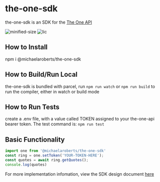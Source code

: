 # the-one-sdk
the-one-sdk is an SDK for the [The One API](https://the-one-api.dev/)

![minified-size](https://img.shields.io/bundlephobia/min/@michaelaroberts/the-one-sdk?style=flat)
![lic](https://img.shields.io/github/license/MichaelARoberts/michael-roberts-sdk)

## How to Install
npm i @michaelaroberts/the-one-sdk

## How to Build/Run Local
the-one-sdk is bundled with parcel, run ```npm run watch``` or ```npm run build``` to run the compiler, either in watch or build mode

## How to Run Tests
create a .env file, with a value called TOKEN assigned to your the-one-api bearer token. The test command is: ```npm run test```
## Basic Functionality
```js
import one from '@michaelaroberts/the-one-sdk'
const ring = one.setToken('YOUR-TOKEN-HERE');
const quotes = await ring.getQuotes();
console.log(quotes)
```
For more implementation infomation, view the SDK design document [here](/design.md)